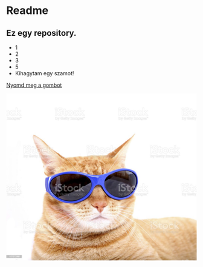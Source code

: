 # Readme
## Ez egy repository.
- 1
- 2
- 3
- 5
- Kihagytam egy szamot!

[Nyomd meg a gombot](macska.jpg)

![macksa](macska.jpg)
